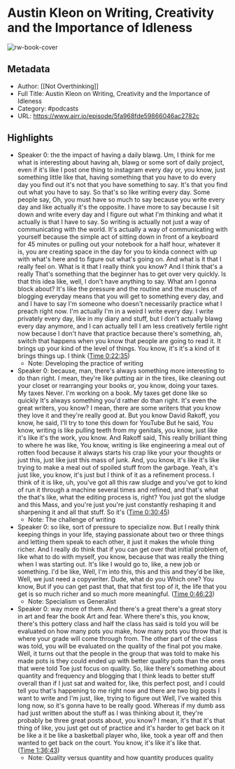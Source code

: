 # Austin Kleon on Writing, Creativity and the Importance of Idleness

![rw-book-cover](https://content.production.cdn.art19.com/images/ff/36/83/fb/ff3683fb-8756-416b-b11b-f09b603d1f6a/e5a13e82ecd7f7ef1b2429c2896d5f788c8137d565ff2fec35300e7de1d123aac74005d5980c4c74c0d1cf5710fd2a7b0a9f0ff23895051e0d5d16415dac4be9.jpeg)

## Metadata
- Author: [[Not Overthinking]]
- Full Title: Austin Kleon on Writing, Creativity and the Importance of Idleness
- Category: #podcasts
- URL: https://www.airr.io/episode/5fa968fde59866046ac2782c

## Highlights
- Speaker 0: the the impact of having a daily blawg. Um, I think for me what is interesting about having ah, blawg or some sort of daily project, even if it's like I post one thing to instagram every day or, you know, just something little like that, having something that you have to do every day you find out it's not that you have something to say. It's that you find out what you have to say. So that's so like writing every day. Some people say, Oh, you must have so much to say because you write every day and like actually it's the opposite. I have more to say because I sit down and write every day and I figure out what I'm thinking and what it actually is that I have to say. So writing is actually not just a way of communicating with the world. It's actually a way of communicating with yourself because the simple act of sitting down in front of a keyboard for 45 minutes or pulling out your notebook for a half hour, whatever it is, you are creating space in the day for you to kinda connect with up with what's here and to figure out what's going on. And what is it that I really feel on. What is it that I really think you know? And I think that's a really That's something that the beginner has to get over very quickly. Is that this idea like, well, I don't have anything to say. What am I gonna block about? It's like the pressure and the routine and the muscles of blogging everyday means that you will get to something every day, and and I have to say I'm someone who doesn't necessarily practice what I preach right now. I'm actually I'm in a weird I write every day. I write privately every day, like in my diary and stuff, but I don't actually blawg every day anymore, and I can actually tell I am less creatively fertile right now because I don't have that practice because there's something, ah, switch that happens when you know that people are going to read it. It brings up your kind of the level of things. You know, it's it's a kind of it brings things up. I think ([Time 0:22:35](https://www.airr.io/quote/5fc53258bb807d658330a591))
    - Note: Developing the practice of writing
- Speaker 0: because, man, there's always something more interesting to do than right. I mean, they're like putting air in the tires, like cleaning out your closet or rearranging your books or, you know, doing your taxes. My taxes Never. I'm working on a book. My taxes get done like so quickly It's always something you'd rather do than right. It's even the great writers, you know? I mean, there are some writers that you know they love it and they're really good at. But you know David Rakoff, you know, he said, I'll try to tone this down for YouTube But he said, You know, writing is like pulling teeth from my genitals, you know, just like it's like it's the work, you know. And Rakoff said, This really brilliant thing to where he was like, You know, writing is like engineering a meal out of rotten food because it always starts his crap like your your thoughts or just this, just like just this mass of junk. And, you know, it's like it's like trying to make a meal out of spoiled stuff from the garbage. Yeah, it's just like, you know, it's just but I think of it as a refinement process. I think of it is like, uh, you've got all this raw sludge and you've got to kind of run it through a machine several times and refined, and that's what the that's like, what the editing process is, right? You just got the sludge and this Mass, and you're just you're just constantly reshaping it and sharpening it and all that stuff. So it's ([Time 0:30:45](https://www.airr.io/quote/5fc53254bb807d12ad30a58d))
    - Note: The challenge of writing
- Speaker 0: so like, sort of pressure to specialize now. But I really think keeping things in your life, staying passionate about two or three things and letting them speak to each other, it just it makes the whole thing richer. And I really do think that if you can get over that initial problem of, like what to do with myself, you know, because that was really the thing when I was starting out. It's like I would go to, like, a new job or something. I'd be like, Well, I'm into this, this and this and they'd be like, Well, we just need a copywriter. Dude, what do you Which one? You know, But if you can get past that, that that first top of it, the life that you get is so much richer and so much more meaningful. ([Time 0:46:23](https://www.airr.io/quote/5fc53229bb807de84e30a577))
    - Note: Specialism vs Generalist
- Speaker 0: way more of them. And there's a great there's a great story in art and fear the book Art and fear. Where there's this, you know, there's this pottery class and half the class has said is told you will be evaluated on how many pots you make, how many pots you throw that is where your grade will come through from. The other part of the class was told, you will be evaluated on the quality of the final pot you make. Well, it turns out that the people in the group that was told to make his made pots is they could ended up with better quality pots than the ones that were told Toe just focus on quality. So, like there's something about quantity and frequency and blogging that I think leads to better stuff overall than if I just sat and waited for, like, this perfect post, and I could tell you that's happening to me right now and there are two big posts I want to write and I'm just, like, trying to figure out Well, I've waited this long now, so it's gonna have to be really good. Whereas if my dumb ass had just written about the stuff as I was thinking about it, they're probably be three great posts about, you know? I mean, it's that it's that thing of like, you just get out of practice and it's harder to get back on it be like a it be like a basketball player who, like, took a year off and then wanted to get back on the court. You know, it's like it's like that. ([Time 1:36:43](https://www.airr.io/quote/5fc53243bb807d55a030a583))
    - Note: Quality versus quantity and how quantity produces quality
